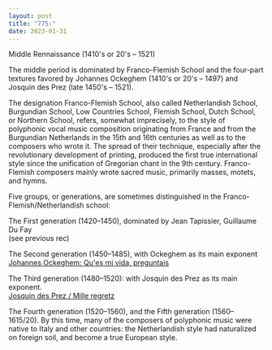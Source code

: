 ```yaml
---
layout: post
title: "775:"
date: 2023-01-31
---
```


Middle Rennaissance (1410's or 20's – 1521\)

The middle period is dominated by Franco-Flemish School and the four-part textures favored by Johannes Ockeghem (1410's or 20's – 1497\) and Josquin des Prez (late 1450's – 1521).

The designation Franco-Flemish School, also called Netherlandish School, Burgundian School, Low Countries School, Flemish School, Dutch School, or Northern School, refers, somewhat imprecisely, to the style of polyphonic vocal music composition originating from France and from the Burgundian Netherlands in the 15th and 16th centuries as well as to the composers who wrote it. The spread of their technique, especially after the revolutionary development of printing, produced the first true international style since the unification of Gregorian chant in the 9th century. Franco-Flemish composers mainly wrote sacred music, primarily masses, motets, and hymns.

Five groups, or generations, are sometimes distinguished in the Franco-Flemish/Netherlandish school:

The First generation (1420–1450), dominated by Jean Tapissier, Guillaume Du Fay  
(see previous rec)

The Second generation (1450–1485), with Ockeghem as its main exponent  
[Johannes Ockeghem: Qu'es mi vida, preguntais](https://youtu.be/8HqGSCoUxxk)

The Third generation (1480–1520): with Josquin des Prez as its main exponent.  
[Josquin des Prez / Mille regretz](https://youtu.be/dkfVzCZ68_Q)

The Fourth generation (1520–1560), and the Fifth generation (1560–1615/20). By this time, many of the composers of polyphonic music were native to Italy and other countries: the Netherlandish style had naturalized on foreign soil, and become a true European style.
